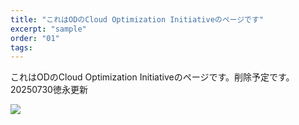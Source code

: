 ```yaml
---
title: "これはODのCloud Optimization Initiativeのページです"
excerpt: "sample"
order: "01"
tags:
---
```



これはODのCloud Optimization Initiativeのページです。削除予定です。
20250730徳永更新

![](sample1.png)
